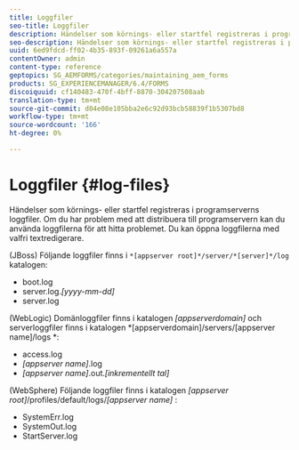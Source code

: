 ```yaml
---
title: Loggfiler
seo-title: Loggfiler
description: Händelser som körnings- eller startfel registreras i programserverns loggfiler, som kan öppnas med valfri textredigerare.
seo-description: Händelser som körnings- eller startfel registreras i programserverns loggfiler, som kan öppnas med valfri textredigerare.
uuid: 6ed9fdcd-ff02-4b35-893f-09261a6a557a
contentOwner: admin
content-type: reference
geptopics: SG_AEMFORMS/categories/maintaining_aem_forms
products: SG_EXPERIENCEMANAGER/6.4/FORMS
discoiquuid: cf140483-470f-4bff-8870-304207508aab
translation-type: tm+mt
source-git-commit: d04e08e105bba2e6c92d93bcb58839f1b5307bd8
workflow-type: tm+mt
source-wordcount: '166'
ht-degree: 0%

---
```



# Loggfiler {#log-files}

Händelser som körnings- eller startfel registreras i programserverns loggfiler. Om du har problem med att distribuera till programservern kan du använda loggfilerna för att hitta problemet. Du kan öppna loggfilerna med valfri textredigerare.

(JBoss) Följande loggfiler finns i `*[appserver root]*/server/*[server]*/log` katalogen:

* boot.log
* server.log.*[yyyy-mm-dd]*
* server.log

(WebLogic) Domänloggfiler finns i katalogen *[appserverdomain]* och serverloggfiler finns i katalogen *[appserverdomain]/servers/[appserver name]/logs *:

* access.log
* *[appserver name]*.log
* *[appserver name]*.out.*[inkrementellt tal]*

(WebSphere) Följande loggfiler finns i katalogen *[appserver root]*/profiles/default/logs/*[appserver name]* :

* SystemErr.log
* SystemOut.log
* StartServer.log

